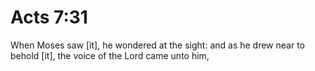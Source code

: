 # Acts 7:31

When Moses saw [it], he wondered at the sight: and as he drew near to behold [it], the voice of the Lord came unto him,